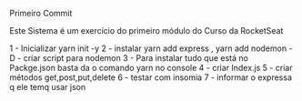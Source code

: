 Primeiro Commit

Este Sistema é um exercício do primeiro módulo do Curso da RocketSeat

1 - Inicializar yarn init -y
2 - instalar    yarn add express , yarn add nodemon -D  - criar script para nodemon
3 - Para instalar tudo que está no Packge.json basta da o comando yarn no console
4 - criar Index.js
5 - criar métodos get,post,put,delete
6 - testar com insomia
7 - informar o expressa q ele temq  usar json
